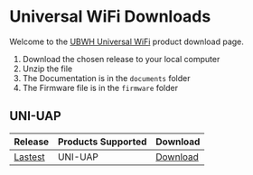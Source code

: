 # Universal WiFi Downloads

Welcome to the [UBWH Universal WiFi](https://ubwh.com.au/Universal-WiFi/) product download page. 

1. Download the chosen release to your local computer
2. Unzip the file
3. The Documentation is in the `documents` folder
4. The Firmware file is in the `firmware` folder

## UNI-UAP
| Release | Products Supported | Download |
|:---------|:------------------|:---------|
|[Lastest](releases/latest)|UNI-UAP|[Download]()
